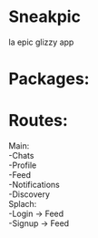 # Sneakpic
la epic glizzy app
# Packages:

# Routes:
Main:     
  -Chats      
  -Profile      
  -Feed     
  -Notifications      
  -Discovery      
Splach:     
  -Login -> Feed      
  -Signup -> Feed     

  
